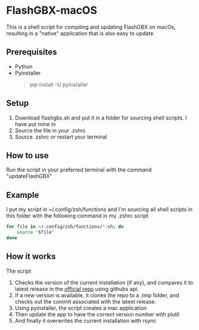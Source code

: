 # FlashGBX-macOS

This is a shell script for compiling and updating FlashGBX on macOs, resulting in a "native" application that is also easy to update.

## Prerequisites 
- Python
- Pyinstaller
  > pip install -U pyinstaller

## Setup
1. Download flashgbx.sh and put it in a folder for sourcing shell scripts. I have put mine in
2. Source the file in your .zshrc
3. Source .zshrc or restart your terminal

## How to use
Run the script in your preferred terminal with the command "updateFlashGBX"

## Example
I put my script in ~/.config/zsh/functions and I'm sourcing all shell scripts in this folder with the following command in my .zshrc script
```sh
for file in ~/.config/zsh/functions/*.sh; do
    source "$file"
done
```

## How it works
The script
1. Checks the version of the current installation (if any), and compares it to latest release in the [official repo](https://github.com/lesserkuma/FlashGBX/) using githubs api.
2. If a new version is available, it clones the repo to a .tmp folder, and checks out the commit associated with the latest release.
3. Using pyinstaller, the script creates a mac application
4. Then update the app to have the correct version number with plutil
5. And finally it overwrites the current installation with rsync
